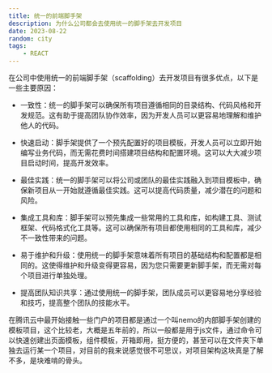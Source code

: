 ```yaml
---
title: 统一的前端脚手架
description: 为什么公司都会去使用统一的脚手架去开发项目
date: 2023-08-22
random: city
tags:
    - REACT
---
```




在公司中使用统一的前端脚手架（scaffolding）去开发项目有很多优点，以下是一些主要原因：  

+ 一致性：统一的脚手架可以确保所有项目遵循相同的目录结构、代码风格和开发规范。这有助于提高团队协作效率，因为开发人员可以更容易地理解和维护他人的代码。

+ 快速启动：脚手架提供了一个预先配置好的项目模板，开发人员可以立即开始编写业务代码，而无需花费时间搭建项目结构和配置环境。这可以大大减少项目启动时间，提高开发效率。

+ 最佳实践：统一的脚手架可以将公司或团队的最佳实践融入到项目模板中，确保新项目从一开始就遵循最佳实践。这可以提高代码质量，减少潜在的问题和风险。

+ 集成工具和库：脚手架可以预先集成一些常用的工具和库，如构建工具、测试框架、代码格式化工具等。这可以确保所有项目都使用相同的工具和库，减少不一致性带来的问题。

+ 易于维护和升级：使用统一的脚手架意味着所有项目的基础结构和配置都是相同的。这使得维护和升级变得更容易，因为您只需要更新脚手架，而无需对每个项目进行单独处理。

+ 提高团队知识共享：通过使用统一的脚手架，团队成员可以更容易地分享经验和技巧，提高整个团队的技能水平。

  
在腾讯云中最开始接触一些门户的项目都是通过一个叫nemo的内部脚手架创建的模板项目，这个比较老，大概是五年前的，所以一般都是用于js文件，通过命令可以快速创建出页面模板，组件模板，开箱即用，挺方便的，甚至可以在文件夹下单独去运行某一个项目，对目前的我来说感觉很不可思议，对项目架构这块真是了解不多，是块难啃的骨头。